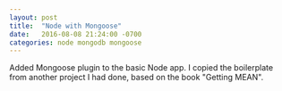 ```yaml
---
layout: post
title:  "Node with Mongoose"
date:   2016-08-08 21:24:00 -0700
categories: node mongodb mongoose
---
```

Added Mongoose plugin to the basic Node app.  I copied the boilerplate from
another project I had done, based on the book "Getting MEAN".
